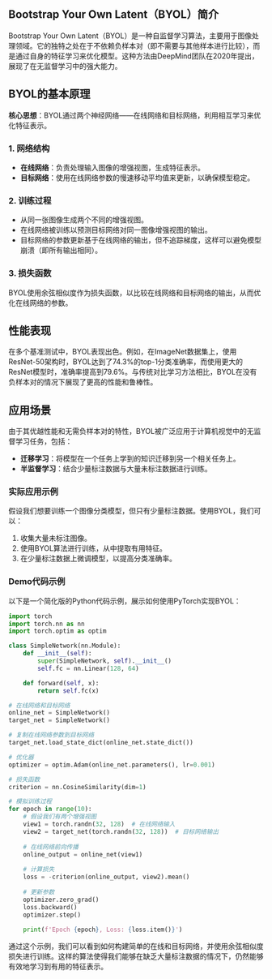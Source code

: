 ## Bootstrap Your Own Latent（BYOL）简介

Bootstrap Your Own Latent（BYOL）是一种自监督学习算法，主要用于图像处理领域。它的独特之处在于不依赖负样本对（即不需要与其他样本进行比较），而是通过自身的特征学习来优化模型。这种方法由DeepMind团队在2020年提出，展现了在无监督学习中的强大能力。

## BYOL的基本原理

**核心思想**：BYOL通过两个神经网络——在线网络和目标网络，利用相互学习来优化特征表示。

### 1. 网络结构

- **在线网络**：负责处理输入图像的增强视图，生成特征表示。
- **目标网络**：使用在线网络参数的慢速移动平均值来更新，以确保模型稳定。

### 2. 训练过程

- 从同一张图像生成两个不同的增强视图。
- 在线网络被训练以预测目标网络对同一图像增强视图的输出。
- 目标网络的参数更新基于在线网络的输出，但不追踪梯度，这样可以避免模型崩溃（即所有输出相同）。

### 3. 损失函数

BYOL使用余弦相似度作为损失函数，以比较在线网络和目标网络的输出，从而优化在线网络的参数。

## 性能表现

在多个基准测试中，BYOL表现出色。例如，在ImageNet数据集上，使用ResNet-50架构时，BYOL达到了74.3%的top-1分类准确率，而使用更大的ResNet模型时，准确率提高到79.6%。与传统对比学习方法相比，BYOL在没有负样本对的情况下展现了更高的性能和鲁棒性。

## 应用场景

由于其优越性能和无需负样本对的特性，BYOL被广泛应用于计算机视觉中的无监督学习任务，包括：

- **迁移学习**：将模型在一个任务上学到的知识迁移到另一个相关任务上。
- **半监督学习**：结合少量标注数据与大量未标注数据进行训练。

### 实际应用示例

假设我们想要训练一个图像分类模型，但只有少量标注数据。使用BYOL，我们可以：

1. 收集大量未标注图像。
2. 使用BYOL算法进行训练，从中提取有用特征。
3. 在少量标注数据上微调模型，以提高分类准确率。

### Demo代码示例

以下是一个简化版的Python代码示例，展示如何使用PyTorch实现BYOL：

```python
import torch
import torch.nn as nn
import torch.optim as optim

class SimpleNetwork(nn.Module):
    def __init__(self):
        super(SimpleNetwork, self).__init__()
        self.fc = nn.Linear(128, 64)

    def forward(self, x):
        return self.fc(x)

# 在线网络和目标网络
online_net = SimpleNetwork()
target_net = SimpleNetwork()

# 复制在线网络参数到目标网络
target_net.load_state_dict(online_net.state_dict())

# 优化器
optimizer = optim.Adam(online_net.parameters(), lr=0.001)

# 损失函数
criterion = nn.CosineSimilarity(dim=1)

# 模拟训练过程
for epoch in range(10):
    # 假设我们有两个增强视图
    view1 = torch.randn(32, 128)  # 在线网络输入
    view2 = target_net(torch.randn(32, 128))  # 目标网络输出
    
    # 在线网络前向传播
    online_output = online_net(view1)
    
    # 计算损失
    loss = -criterion(online_output, view2).mean()
    
    # 更新参数
    optimizer.zero_grad()
    loss.backward()
    optimizer.step()
    
    print(f'Epoch {epoch}, Loss: {loss.item()}')
```

通过这个示例，我们可以看到如何构建简单的在线和目标网络，并使用余弦相似度损失进行训练。这样的算法使得我们能够在缺乏大量标注数据的情况下，仍然能够有效地学习到有用的特征表示。